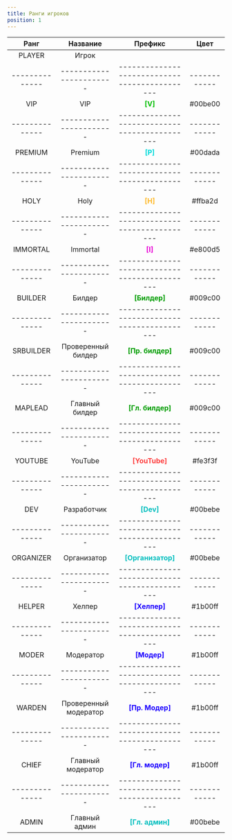 ```yaml
---
title: Ранги игроков
position: 1
---
```


| Ранг         | Название              | Префикс                                     | Цвет       |
|:------------:|:---------------------:|:-------------------------------------------:|:----------:|
| PLAYER       | Игрок                 |                                             |            |
|--------------|-----------------------|---------------------------------------------|------------|
| VIP          | VIP                   | <b style="color: #00be00">[V]</b>           | #00be00    | 
|--------------|-----------------------|---------------------------------------------|------------|
| PREMIUM      | Premium               | <b style="color: #00dada">[P]</b>           | #00dada    |
|--------------|-----------------------|---------------------------------------------|------------|
| HOLY         | Holy                  | <b style="color: #ffba2d">[H]</b>           | #ffba2d    |
|--------------|-----------------------|---------------------------------------------|------------|
| IMMORTAL     | Immortal              | <b style="color: #e800d5">[I]</b>           | #e800d5    |
|--------------|-----------------------|---------------------------------------------|------------|
| BUILDER      | Билдер                | <b style="color: #009c00">[Билдер]</b>      | #009c00    |
|--------------|-----------------------|---------------------------------------------|------------|
| SRBUILDER    | Проверенный билдер    | <b style="color: #009c00">[Пр. билдер]</b>  | #009c00    |
|--------------|-----------------------|---------------------------------------------|------------|
| MAPLEAD      | Главный билдер        | <b style="color: #009c00">[Гл. билдер]</b>  | #009c00    |
|--------------|-----------------------|---------------------------------------------|------------|
| YOUTUBE      | YouTube               | <b style="color: #fe3f3f">[YouTube]</b>     | #fe3f3f    |
|--------------|-----------------------|---------------------------------------------|------------|
| DEV          | Разработчик           | <b style="color: #00bebe">[Dev]</b>         | #00bebe    |
|--------------|-----------------------|---------------------------------------------|------------|
| ORGANIZER    | Организатор           | <b style="color: #00bebe">[Организатор]</b> | #00bebe    |
|--------------|-----------------------|---------------------------------------------|------------|
| HELPER       | Хелпер                | <b style="color: #1b00ff">[Хелпер]</b>      | #1b00ff    |
|--------------|-----------------------|---------------------------------------------|------------|
| MODER        | Модератор             | <b style="color: #1b00ff">[Модер]</b>       | #1b00ff    |
|--------------|-----------------------|---------------------------------------------|------------|
| WARDEN       | Проверенный модератор | <b style="color: #1b00ff">[Пр. Модер]</b>   | #1b00ff    |
|--------------|-----------------------|---------------------------------------------|------------|
| CHIEF        | Главный модератор     | <b style="color: #1b00ff">[Гл. модер]</b>   | #1b00ff    |
|--------------|-----------------------|---------------------------------------------|------------|
| ADMIN        | Главный админ         | <b style="color: #00bebe">[Гл. админ]</b>   | #00bebe    |
